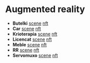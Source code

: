 # Augmented reality

- **Butelki** [scene](25p2butelki) [nft](25p2butelki/nft.png)
- **Car** [scene](25p2car) [nft](25p2car/nft.png)
- **Krioterapia** [scene](25p2krioterapia) [nft](25p2krioterapia/nft.png)
- **Licencat** [scene](25p2licencat) [nft](25p2licencat/nft.png)
- **Meble** [scene](25p2meble) [nft](25p2meble/nft.png)
- **RR** [scene](25p2rr) [nft](25p2rr/nft.png)
- **Servomuxo** [scene](25p2servomuxo) [nft](25p2servomuxo/nft.png)
